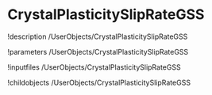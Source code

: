 <!-- MOOSE Documentation Stub: Remove this when content is added. -->

# CrystalPlasticitySlipRateGSS
!description /UserObjects/CrystalPlasticitySlipRateGSS

!parameters /UserObjects/CrystalPlasticitySlipRateGSS

!inputfiles /UserObjects/CrystalPlasticitySlipRateGSS

!childobjects /UserObjects/CrystalPlasticitySlipRateGSS
